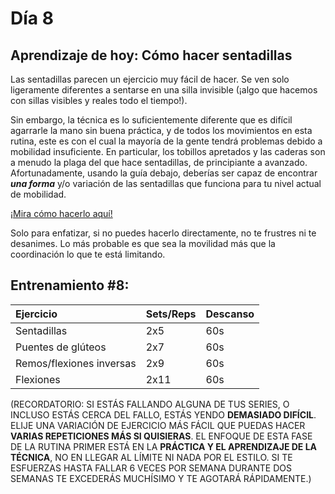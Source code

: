 # Día 8

## Aprendizaje de hoy: Cómo hacer sentadillas

Las sentadillas parecen un ejercicio muy fácil de hacer. Se ven solo ligeramente diferentes a sentarse en una silla invisible (¡algo que hacemos con sillas visibles y reales todo el tiempo!).

Sin embargo, la técnica es lo suficientemente diferente que es difícil agarrarle la mano sin buena práctica, y de todos los movimientos en esta rutina, este es con el cual la mayoría de la gente tendrá problemas debido a mobilidad insuficiente. En particular, los tobillos apretados y las caderas son a menudo la plaga del que hace sentadillas, de principiante a avanzado. Afortunadamente, usando la guía debajo, deberías ser capaz de encontrar ***una forma*** y/o variación de las sentadillas que funciona para tu nivel actual de mobilidad.

[¡Mira cómo hacerlo aquí!](https://www.nick-e.com/squat/)

Solo para enfatizar, si no puedes hacerlo directamente, no te frustres ni te desanimes. Lo más probable es que sea la movilidad más que la coordinación lo que te está limitando.

## Entrenamiento #8:

|Ejercicio|Sets/Reps|Descanso|
|:-|:-|:-|
|Sentadillas|2x5|60s|
|Puentes de glúteos|2x7|60s|
|Remos/flexiones inversas|2x9|60s|
|Flexiones|2x11|60s|

(RECORDATORIO: SI ESTÁS FALLANDO ALGUNA DE TUS SERIES, O INCLUSO ESTÁS CERCA DEL FALLO, ESTÁS YENDO **DEMASIADO DIFÍCIL**. ELIJE UNA VARIACIÓN DE EJERCICIO MÁS FÁCIL QUE PUEDAS HACER **VARIAS REPETICIONES MÁS SI QUISIERAS**. EL ENFOQUE DE ESTA FASE DE LA RUTINA PRIMER ESTÁ EN LA **PRÁCTICA Y EL APRENDIZAJE DE LA TÉCNICA**, NO EN LLEGAR AL LÍMITE NI NADA POR EL ESTILO. SI TE ESFUERZAS HASTA FALLAR 6 VECES POR SEMANA DURANTE DOS SEMANAS TE EXCEDERÁS MUCHÍSIMO Y TE AGOTARÁ RÁPIDAMENTE.)